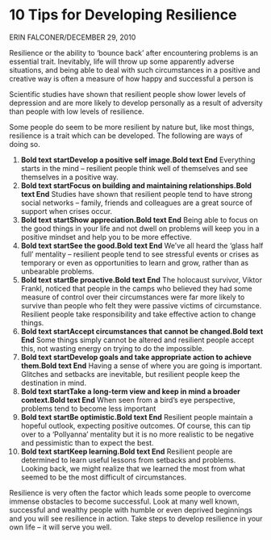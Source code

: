 # 10 Tips for Developing Resilience

ERIN FALCONER/DECEMBER 29, 2010

Resilience or the ability to ‘bounce back’ after encountering problems is an essential trait. Inevitably, life will throw up some apparently adverse situations, and being able to deal with such circumstances in a positive and creative way is often a measure of how happy and successful a person is

Scientific studies have shown that resilient people show lower levels of depression and are more likely to develop personally as a result of adversity than people with low levels of resilience.

Some people do seem to be more resilient by nature but, like most things, resilience is a trait which can be developed. The following are ways of doing so.

1. **Bold text startDevelop a positive self image.Bold text End** Everything starts in the mind – resilient people think well of themselves and see themselves in a positive way.
2. **Bold text startFocus on building and maintaining relationships.Bold text End** Studies have shown that resilient people tend to have strong social networks – family, friends and colleagues are a great source of support when crises occur.
3. **Bold text startShow appreciation.Bold text End** Being able to focus on the good things in your life and not dwell on problems will keep you in a positive mindset and help you to be more effective.
4. **Bold text startSee the good.Bold text End** We’ve all heard the ‘glass half full’ mentality – resilient people tend to see stressful events or crises as temporary or even as opportunities to learn and grow, rather than as unbearable problems.
5. **Bold text startBe proactive.Bold text End** The holocaust survivor, Viktor Frankl, noticed that people in the camps who believed they had some measure of control over their circumstances were far more likely to survive than people who felt they were passive victims of circumstance. Resilient people take responsibility and take effective action to change things.
6. **Bold text startAccept circumstances that cannot be changed.Bold text End** Some things simply cannot be altered and resilient people accept this, not wasting energy on trying to do the impossible.
7. **Bold text startDevelop goals and take appropriate action to achieve them.Bold text End** Having a sense of where you are going is important. Glitches and setbacks are inevitable, but resilient people keep the destination in mind.
8. **Bold text startTake a long-term view and keep in mind a broader context.Bold text End** When seen from a bird’s eye perspective, problems tend to become less important
9. **Bold text startBe optimistic.Bold text End** Resilient people maintain a hopeful outlook, expecting positive outcomes. Of course, this can tip over to a ‘Pollyanna’ mentality but it is no more realistic to be negative and pessimistic than to expect the best.
10. **Bold text startKeep learning.Bold text End** Resilient people are determined to learn useful lessons from setbacks and problems. Looking back, we might realize that we learned the most from what seemed to be the most difficult of circumstances.

Resilience is very often the factor which leads some people to overcome immense obstacles to become successful. Look at many well known, successful and wealthy people with humble or even deprived beginnings and you will see resilience in action. Take steps to develop resilience in your own life – it will serve you well.